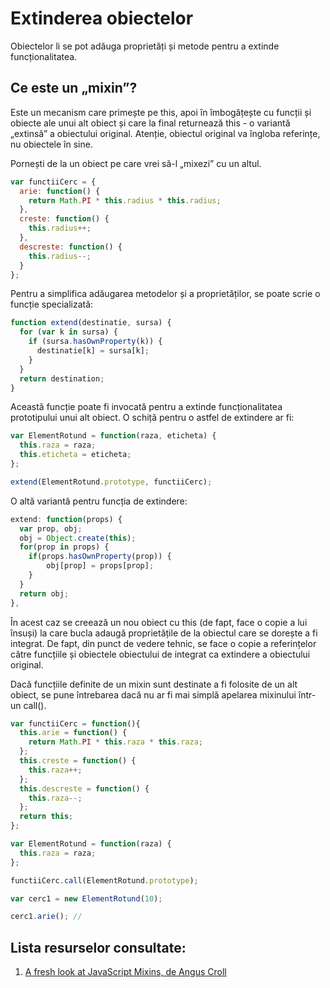 # Extinderea obiectelor

Obiectelor li se pot adăuga proprietăți și metode pentru a extinde funcționalitatea.

## Ce este un „mixin”?

Este un mecanism care primește pe this, apoi în îmbogățește cu funcții și obiecte ale unui alt obiect și care la final returnează this - o variantă „extinsă” a obiectului original. Atenție, obiectul original va îngloba referințe, nu obiectele în sine.

Pornești de la un obiect pe care vrei să-l „mixezi” cu un altul.

```javascript
var functiiCerc = {
  arie: function() {
    return Math.PI * this.radius * this.radius;
  },
  creste: function() {
    this.radius++;
  },
  descreste: function() {
    this.radius--;
  }
};
```

Pentru a simplifica adăugarea metodelor și a proprietăților, se poate scrie o funcție specializată:

```javascript
function extend(destinatie, sursa) {
  for (var k in sursa) {
    if (sursa.hasOwnProperty(k)) {
      destinatie[k] = sursa[k];
    }
  }
  return destination;
}
```

Această funcție poate fi invocată pentru a extinde funcționalitatea prototipului unui alt obiect.
O schiță pentru o astfel de extindere ar fi:

```javascript
var ElementRotund = function(raza, eticheta) {
  this.raza = raza;
  this.eticheta = eticheta;
};

extend(ElementRotund.prototype, functiiCerc);
```

O altă variantă pentru funcția de extindere:

```javascript
extend: function(props) {
  var prop, obj;
  obj = Object.create(this);
  for(prop in props) {
    if(props.hasOwnProperty(prop)) {
        obj[prop] = props[prop];
    }
  }
  return obj;
},
```
În acest caz se creează un nou obiect cu this (de fapt, face o copie a lui însuși) la care bucla adaugă proprietățile de la obiectul care se dorește a fi integrat. De fapt, din punct de vedere tehnic, se face o copie a referințelor către funcțiile și obiectele obiectului de integrat ca extindere a obiectului original.

Dacă funcțiile definite de un mixin sunt destinate a fi folosite de un alt obiect, se pune întrebarea dacă nu ar fi mai simplă apelarea mixinului într-un call().

```javascript
var functiiCerc = function(){
  this.arie = function() {
    return Math.PI * this.raza * this.raza;
  };
  this.creste = function() {
    this.raza++;
  };
  this.descreste = function() {
    this.raza--;
  };
  return this;
};

var ElementRotund = function(raza) {
  this.raza = raza;
};

functiiCerc.call(ElementRotund.prototype);

var cerc1 = new ElementRotund(10);

cerc1.arie(); //
```

## Lista resurselor consultate:

1. [A fresh look at JavaScript Mixins, de  Angus Croll](https://javascriptweblog.wordpress.com/2011/05/31/a-fresh-look-at-javascript-mixins/)
